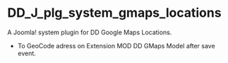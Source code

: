 # DD_J_plg_system_gmaps_locations
A Joomla! system plugin for DD Google Maps Locations.

- To GeoCode adress on Extension MOD DD GMaps Model after save event.
